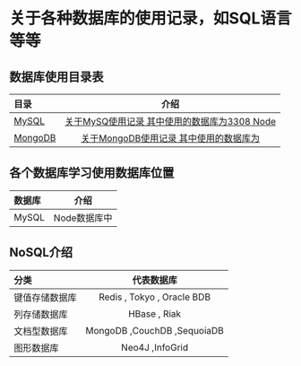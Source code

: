 # 关于各种数据库的使用记录，如SQL语言等等


## 数据库使用目录表


| 目录               |                          介绍                          |
|:-----------------|:----------------------------------------------------:|
| [MySQL](MySQL)   | [关于MySQ使用记录 其中使用的数据库为3308 Node](MySQL/MySQL.md) |
| [MongoDB](MongoDB) | [关于MongoDB使用记录 其中使用的数据库为](MongoDB/MongoDB.md) |


## 各个数据库学习使用数据库位置

| 数据库   |    介绍    |
|:------|:--------:|
| MySQL | Node数据库中 |



## NoSQL介绍


| 分类      |            代表数据库             |
|:--------|:----------------------------:|
| 键值存储数据库 | Redis , Tokyo  , Oracle BDB  |
| 列存储数据库  |         HBase , Riak         |
| 文档型数据库  | MongoDB  ,CouchDB ,SequoiaDB |
| 图形数据库   |       Neo4J ,InfoGrid        |

